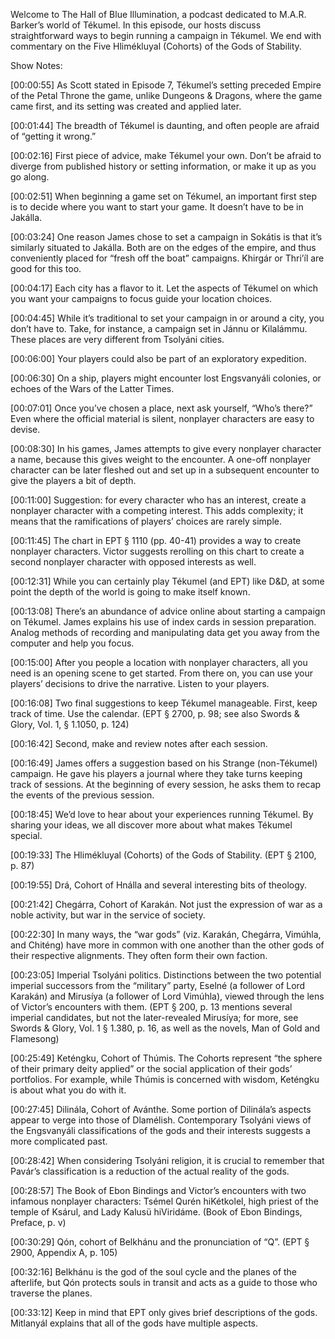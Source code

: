 Welcome to The Hall of Blue Illumination, a podcast dedicated to M.A.R. Barker’s world of Tékumel.  In this episode, our hosts discuss straightforward ways to begin running a campaign in Tékumel.  We end with commentary on the Five Hlimékluyal (Cohorts) of the Gods of Stability.

Show Notes:

[00:00:55] As Scott stated in Episode 7, Tékumel’s setting preceded Empire of the Petal Throne the game, unlike Dungeons & Dragons, where the game came first, and its setting was created and applied later.

[00:01:44]  The breadth of Tékumel is daunting, and often people are afraid of “getting it wrong.”

[00:02:16]  First piece of advice, make Tékumel your own.  Don’t be afraid to diverge from published history or setting information, or make it up as you go along.

[00:02:51] When beginning a game set on Tékumel, an important first step is to decide where you want to start your game.  It doesn’t have to be in Jakálla.

[00:03:24]  One reason James chose to set a campaign in Sokátis is that it’s similarly situated to Jakálla.  Both are on the edges of the empire, and thus conveniently placed for “fresh off the boat” campaigns. Khirgár or Thri’íl are good for this too.

[00:04:17]  Each city has a flavor to it.  Let the aspects of Tékumel on which you want your campaigns to focus guide your location choices.

[00:04:45]  While it’s traditional to set your campaign in or around a city, you don’t have to.  Take, for instance, a campaign set in Jánnu or Kilalámmu.  These places are very different from Tsolyáni cities.

[00:06:00]  Your players could also be part of an exploratory expedition.

[00:06:30]  On a ship, players might encounter lost Engsvanyáli colonies, or echoes of the Wars of the Latter Times.

[00:07:01]  Once you’ve chosen a place, next ask yourself, “Who’s there?”  Even where the official material is silent, nonplayer characters are easy to devise.

[00:08:30]  In his games, James attempts to give every nonplayer character a name, because this gives weight to the encounter.  A one-off nonplayer character can be later fleshed out and set up in a subsequent encounter to give the players a bit of depth.

[00:11:00]  Suggestion: for every character who has an interest, create a nonplayer character with a competing interest.  This adds complexity; it means that the ramifications of players’ choices are rarely simple.

[00:11:45] The chart in EPT § 1110 (pp. 40-41) provides a way to create nonplayer characters.  Victor suggests rerolling on this chart to create a second nonplayer character with opposed interests as well.

[00:12:31]  While you can certainly play Tékumel (and EPT) like D&D, at some point the depth of the world is going to make itself known.

[00:13:08]  There’s an abundance of advice online about starting a campaign on Tékumel.  James explains his use of index cards in session preparation.  Analog methods of recording and manipulating data get you away from the computer and help you focus.

[00:15:00]  After you people a location with nonplayer characters, all you need is an opening scene to get started.  From there on, you can use your players’ decisions to drive the narrative.  Listen to your players.

[00:16:08] Two final suggestions to keep Tékumel manageable.  First, keep track of time.  Use the calendar.  (EPT § 2700, p. 98; see also Swords & Glory, Vol. 1, § 1.1050, p. 124)

[00:16:42]  Second, make and review notes after each session.

[00:16:49]  James offers a suggestion based on his Strange (non-Tékumel) campaign.  He gave his players a journal where they take turns keeping track of sessions.  At the beginning of every session, he asks them to recap the events of the previous session.

[00:18:45]  We’d love to hear about your experiences running Tékumel.  By sharing your ideas, we all discover more about what makes Tékumel special.

[00:19:33]  The Hlimékluyal (Cohorts) of the Gods of Stability.  (EPT § 2100, p. 87)

[00:19:55]  Drá, Cohort of Hnálla and several interesting bits of theology.

[00:21:42]  Chegárra, Cohort of Karakán.  Not just the expression of war as a noble activity, but war in the service of society.

[00:22:30]  In many ways, the “war gods” (viz. Karakán, Chegárra, Vimúhla, and Chiténg) have more in common with one another than the other gods of their respective alignments. They often form their own faction.

[00:23:05]  Imperial Tsolyáni politics.  Distinctions between the two potential imperial successors from the “military” party, Eselné (a follower of Lord Karakán) and Mirusíya (a follower of Lord Vimúhla), viewed through the lens of Victor’s encounters with them.  (EPT § 200, p. 13 mentions several imperial candidates, but not the later-revealed Mirusíya; for more, see Swords & Glory, Vol. 1 § 1.380, p. 16, as well as the novels, Man of Gold and Flamesong)

[00:25:49] Keténgku, Cohort of Thúmis.  The Cohorts represent “the sphere of their primary deity applied” or the social application of their gods’ portfolios.  For example, while Thúmis is concerned with wisdom, Keténgku is about what you do with it.

[00:27:45]  Dilinála, Cohort of Avánthe.  Some portion of Dilinála’s aspects appear to verge into those of Dlamélish.  Contemporary Tsolyáni views of the Engsvanyáli classifications of the gods and their interests suggests a more complicated past.

[00:28:42]  When considering Tsolyáni religion, it is crucial to remember that Pavár’s classification is a reduction of the actual reality of the gods.

[00:28:57]  The Book of Ebon Bindings and Victor’s encounters with two infamous nonplayer characters: Tsémel Qurén hiKétkolel, high priest of the temple of Ksárul, and Lady Kalusü hiViridáme. (Book of Ebon Bindings, Preface, p. v)

[00:30:29]  Qón, cohort of Belkhánu and the pronunciation of “Q”.  (EPT § 2900, Appendix A, p. 105)

[00:32:16] Belkhánu is the god of the soul cycle and the planes of the afterlife, but Qón protects souls in transit and acts as a guide to those who traverse the planes.

[00:33:12]  Keep in mind that EPT only gives brief descriptions of the gods.  Mitlanyál explains that all of the gods have multiple aspects.
